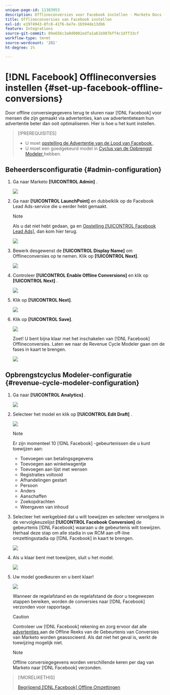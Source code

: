 ```yaml
---
unique-page-id: 11383953
description: Offlineconversies voor Facebook instellen - Marketo Docs - Productdocumentatie
title: Offlineconversies van Facebook instellen
exl-id: e1974943-8fc8-41f6-be7e-1b594de13db6
feature: Integrations
source-git-commit: 09a656c3a0d0002edfa1a61b987bff4c1dff33cf
workflow-type: tm+mt
source-wordcount: '281'
ht-degree: 1%

---
```


# [!DNL Facebook] Offlineconversies instellen {#set-up-facebook-offline-conversions}

Door offline conversiegegevens terug te sturen naar [!DNL Facebook] voor mensen die zijn gemaakt via advertenties, kan uw advertentieteam hun advertentie beter dan ooit optimaliseren. Hier is hoe u het kunt instellen.

>[!PREREQUISITES]
>
>* U moet [ opstelling de Advertentie van de Lood van Facebook ](/help/marketo/product-docs/demand-generation/facebook/set-up-facebook-lead-ads.md).
>* U moet een goedgekeurd model in [ Cyclus van de Opbrengst Modeler ](/help/marketo/product-docs/reporting/revenue-cycle-analytics/revenue-cycle-models/understanding-revenue-models.md) hebben.

## Beheerdersconfiguratie {#admin-configuration}

1. Ga naar Marketo **[!UICONTROL Admin]** .

   ![](assets/image2016-11-29-13-3a8-3a45.png)

1. Ga naar **[!UICONTROL LaunchPoint]** en dubbelklik op de Facebook Lead Ads-service die u eerder hebt gemaakt.

   >[!NOTE]
   >
   >Als u dat niet hebt gedaan, ga en [ Opstelling [!UICONTROL Facebook Lead Ads]](/help/marketo/product-docs/demand-generation/facebook/set-up-facebook-lead-ads.md), dan kom hier terug.

   ![](assets/image2016-11-29-13-3a10-3a43.png)

1. Bewerk desgewenst de **[!UICONTROL Display Name]** om Offlineconversies op te nemen. Klik op **[!UICONTROL Next]**.

   ![](assets/image2016-11-29-13-3a12-3a19.png)

1. Controleer **[!UICONTROL Enable Offline Conversions]** en klik op **[!UICONTROL Next]** .

   ![](assets/image2016-11-29-13-3a13-3a32.png)

1. Klik op **[!UICONTROL Next]**.

   ![](assets/image2016-11-29-13-3a14-3a17.png)

1. Klik op **[!UICONTROL Save]**.

   ![](assets/image2016-11-29-13-3a14-3a52.png)

   Zoet! U bent bijna klaar met het inschakelen van [!DNL Facebook] Offlineconversies. Laten we naar de Revenue Cycle Modeler gaan om de fases in kaart te brengen.

   ![](assets/image2016-11-29-13-3a16-3a55.png)

## Opbrengstcyclus Modeler-configuratie {#revenue-cycle-modeler-configuration}

1. Ga naar **[!UICONTROL Analytics]** .

   ![](assets/image2016-11-29-13-3a29-3a23.png)

1. Selecteer het model en klik op **[!UICONTROL Edit Draft]** .

   ![](assets/image2016-11-29-13-3a31-3a6.png)

   >[!NOTE]
   >
   >Er zijn momenteel 10 [!DNL Facebook] -gebeurtenissen die u kunt toewijzen aan:
   >
   >* Toevoegen van betalingsgegevens
   >* Toevoegen aan winkelwagentje
   >* Toevoegen aan lijst met wensen
   >* Registraties voltooid
   >* Afhandelingen gestart
   >* Persoon
   >* Anders
   >* Aanschaffen
   >* Zoekopdrachten
   >* Weergaven van inhoud

1. Selecteer het werkgebied dat u wilt toewijzen en selecteer vervolgens in de vervolgkeuzelijst **[!UICONTROL Facebook Conversion]** de gebeurtenis [!DNL Facebook] waaraan u de gebeurtenis wilt toewijzen. Herhaal deze stap om alle stadia in uw RCM aan off-line omzettingsstadia op [!DNL Facebook] in kaart te brengen.

   ![](assets/1-1.png)

1. Als u klaar bent met toewijzen, sluit u het model.

   ![](assets/2.png)

1. Uw model goedkeuren en u bent klaar!

   ![](assets/image2016-11-29-15-3a6-3a30.png)

   Wanneer de regelafstand en de regelafstand de door u toegewezen stappen bereiken, worden de conversies naar [!DNL Facebook] verzonden voor rapportage.

   >[!CAUTION]
   >
   >Controleer uw [!DNL Facebook] rekening en zorg ervoor dat alle [ advertenties ](https://www.facebook.com/business/url/?href=%2Fbusiness%2Fhelp%2Fwww%2F1776828022605281&cmsid&creative=link&creative_detail=advertiser-help-center&create_type&destination_cms_id&orig_http_referrer) aan de Offline Reeks van de Gebeurtenis van Conversies van Marketo worden geassocieerd. Als dat niet het geval is, werkt de toewijzing mogelijk niet.

   >[!NOTE]
   >
   >Offline conversiegegevens worden verschillende keren per dag van Marketo naar [!DNL Facebook] verzonden.

>[!MORELIKETHIS]
>
>[ Begrijpend  [!DNL Facebook]  Offline Omzettingen ](/help/marketo/product-docs/demand-generation/facebook/understanding-facebook-offline-conversions.md)
